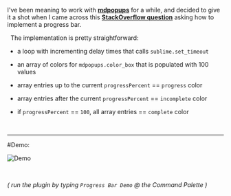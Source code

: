 I've been meaning to work with [__mdpopups__](http://facelessuser.github.io/sublime-markdown-popups/) for a while, and decided to give it a shot when I came across this [__StackOverflow question__](http://stackoverflow.com/questions/36205245/progress-bar-in-sublime-text-with-python) asking how to implement a progress bar.

&nbsp;
The implementation is pretty straightforward:

* a loop with incrementing delay times that calls `sublime.set_timeout`

* an array of colors for `mdpopups.color_box` that is populated with 100 values
 * array entries up to the current `progressPercent` == `progress` color
 * array entries after the current `progressPercent` == `incomplete` color
 * if `progressPercent` == `100`, all array entries == `complete` color

&nbsp;

-----

#Demo:

![Demo](https://raw.githubusercontent.com/Enteleform/-SCRIPTS-/master/SublimeText/%5BMisc%5D/%5BProof%20Of%20Concept%5D%20Progress%20Bar/Demo.gif)

&nbsp;

*( run the plugin by typing `Progress Bar Demo` @ the Command Palette )*
